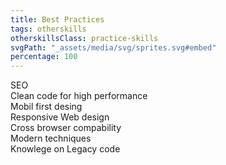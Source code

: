 ```yaml
---
title: Best Practices
tags: otherskills
otherskillsClass: practice-skills
svgPath: "_assets/media/svg/sprites.svg#embed"
percentage: 100
---
```

SEO <br>
Clean code for high performance <br>
Mobil first desing <br>
Responsive Web design <br>
Cross browser compability <br>
Modern techniques <br>
Knowlege on Legacy code <br>

<!-- excerpt -->

